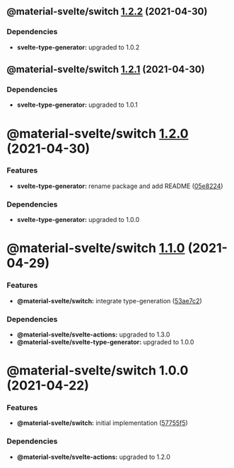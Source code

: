 ## @material-svelte/switch [1.2.2](https://github.com/material-svelte/material-svelte/compare/@material-svelte/switch@1.2.1...@material-svelte/switch@1.2.2) (2021-04-30)





### Dependencies

* **svelte-type-generator:** upgraded to 1.0.2

## @material-svelte/switch [1.2.1](https://github.com/material-svelte/material-svelte/compare/@material-svelte/switch@1.2.0...@material-svelte/switch@1.2.1) (2021-04-30)





### Dependencies

* **svelte-type-generator:** upgraded to 1.0.1

# @material-svelte/switch [1.2.0](https://github.com/material-svelte/material-svelte/compare/@material-svelte/switch@1.1.0...@material-svelte/switch@1.2.0) (2021-04-30)


### Features

* **svelte-type-generator:** rename package and add README ([05e8224](https://github.com/material-svelte/material-svelte/commit/05e8224fa6b1d6ec93c6b82ccf1bf0af3f2dc042))





### Dependencies

* **svelte-type-generator:** upgraded to 1.0.0

# @material-svelte/switch [1.1.0](https://github.com/material-svelte/material-svelte/compare/@material-svelte/switch@1.0.0...@material-svelte/switch@1.1.0) (2021-04-29)


### Features

* **@material-svelte/switch:** integrate type-generation ([53ae7c2](https://github.com/material-svelte/material-svelte/commit/53ae7c269e0652b76eea42f1821a0044f9db4fa5))





### Dependencies

* **@material-svelte/svelte-actions:** upgraded to 1.3.0
* **@material-svelte/svelte-type-generator:** upgraded to 1.0.0

# @material-svelte/switch 1.0.0 (2021-04-22)


### Features

* **@material-svelte/switch:** initial implementation ([57755f5](https://github.com/material-svelte/material-svelte/commit/57755f515e01e1ccc33bbf3fa209090ac2f5c247))





### Dependencies

* **@material-svelte/svelte-actions:** upgraded to 1.2.0
